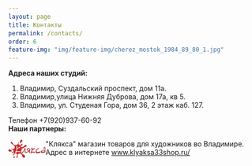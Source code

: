 ```yaml
---
layout: page
title: Контакты
permalink: /contacts/
order: 6
feature-img: "img/feature-img/cherez_mostok_1984_89_80_1.jpg"
---
```

<strong>Адреса наших студий:</strong>

1.   Владимир, Суздальский проспект, дом 11а.
2.   Владимир,улица Нижняя Дуброва, дом 17а, кв 5.
3.   Владимир, ул. Студеная Гора, дом 36, 2 этаж каб. 127.
<p>Телефон +7(920)937-60-92

<script type="text/javascript" charset="utf-8" src="https://api-maps.yandex.ru/services/constructor/1.0/js/?sid=HD2hllOJROiydC0KfQk8pBJNUgPW3Uwk&width=568&height=398&lang=ru_RU&sourceType=constructor"></script>

<br/>
<strong>Наши партнеры:</strong>

<dl><dt><a href="http://www.klyaksa33shop.ru/"><img src="/img/klyaksa.png" 
  align="left"  max-widdth="100" width="15%" height="15%" alt="Клякса"> </a>
</dt>
<dd> "Клякса" магазин товаров для художников во Владимире. Адрес в интернете <a href="http://www.klyaksa33shop.ru/">www.klyaksa33shop.ru/</a> </dd>
</dl>